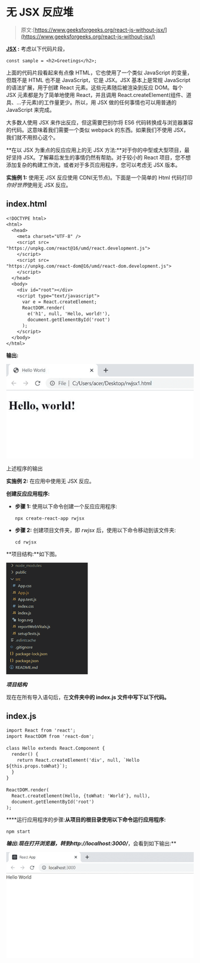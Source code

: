 # 无 JSX 反应堆

> 原文:[https://www.geeksforgeeks.org/react-js-without-jsx/](https://www.geeksforgeeks.org/react-js-without-jsx/)

**[JSX](https://www.geeksforgeeks.org/reactjs-introduction-jsx/) :** 考虑以下代码片段，

```
const sample = <h2>Greetings</h2>;
```

上面的代码片段看起来有点像 HTML，它也使用了一个类似 JavaScript 的变量，但既不是 HTML 也不是 JavaScript，它是 JSX。JSX 基本上是常规 JavaScript 的语法扩展，用于创建 React 元素。这些元素随后被渲染到反应 DOM。每个 JSX 元素都是为了简单地使用 React，并且调用 React.createElement(组件、道具、…子元素)的工作量更少。所以，用 JSX 做的任何事情也可以用普通的 JavaScript 来完成。

大多数人使用 JSX 来作出反应，但这需要巴别尔将 ES6 代码转换成与浏览器兼容的代码。这意味着我们需要一个类似 webpack 的东西。如果我们不使用 JSX，我们就不用担心这个。

**在以 JSX 为重点的反应应用上的无 JSX 方法:**对于你的中型或大型项目，最好坚持 JSX。了解幕后发生的事情仍然有帮助。对于较小的 React 项目，您不想添加复杂的构建工作流，或者对于多页应用程序，您可以考虑无 JSX 版本。

**实施例 1:** 使用无 JSX 反应使用 CDN(无节点)。下面是一个简单的 Html 代码打印*你好世界*使用无 JSX 反应。

## index.html

```
<!DOCTYPE html>
<html>
  <head>
    <meta charset="UTF-8" />
    <script src=
"https://unpkg.com/react@16/umd/react.development.js">
    </script>
    <script src=
"https://unpkg.com/react-dom@16/umd/react-dom.development.js">
    </script>
  </head>
  <body>
    <div id="root"></div>
    <script type="text/javascript">
      var e = React.createElement;
      ReactDOM.render(
        e('h1', null, 'Hello, world!'),
        document.getElementById('root')
      );
    </script>
  </body>
</html>
```

**输出:**

![](img/d2790cf4b21aa27d648b4a53d7e271d0.png)

上述程序的输出

**实施例 2:** 在应用中使用无 JSX 反应。

**创建反应应用程序:**

*   **步骤 1:** 使用以下命令创建一个反应应用程序:

    ```
    npx create-react-app rwjsx
    ```

*   **步骤 2:** 创建项目文件夹，即 *rwjsx* 后，使用以下命令移动到该文件夹:

    ```
    cd rwjsx
    ```

**项目结构:**如下图。

![](img/33d7ce2f497c33d6d5a28ece2e1f219c.png)

***项目结构***

现在在所有导入语句后，在**文件夹中的 **index.js** 文件中写下以下代码。**

## **index.js**

```
import React from 'react';
import ReactDOM from 'react-dom';

class Hello extends React.Component {
  render() {
    return React.createElement('div', null, `Hello ${this.props.toWhat}`);
  }
}

ReactDOM.render(
  React.createElement(Hello, {toWhat: 'World'}, null),
  document.getElementById('root')
);
```

****运行应用程序的步骤:**从项目的根目录使用以下命令运行应用程序:**

```
npm start
```

****输出:**现在打开浏览器，转到***http://localhost:3000/***，会看到如下输出:**

**![](img/22020aed13d519194f4f40194746f3cb.png)**